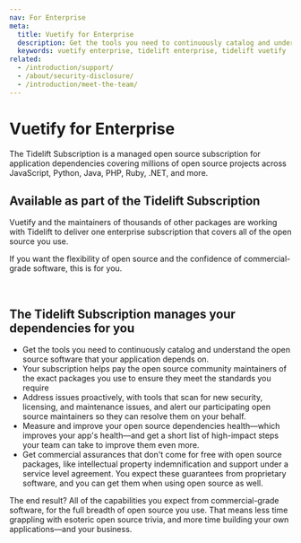 ```yaml
---
nav: For Enterprise
meta:
  title: Vuetify for Enterprise
  description: Get the tools you need to continuously catalog and understand the open source software that your application depends on with the Tidelift subscription.
  keywords: vuetify enterprise, tidelift enterprise, tidelift vuetify
related:
  - /introduction/support/
  - /about/security-disclosure/
  - /introduction/meet-the-team/
---
```


# Vuetify for Enterprise

The Tidelift Subscription is a managed open source subscription for application dependencies covering millions of open source projects across JavaScript, Python, Java, PHP, Ruby, .NET, and more.

<!-- <tidelift-img /> -->

## Available as part of the Tidelift Subscription

Vuetify and the maintainers of thousands of other packages are working with Tidelift to deliver one enterprise subscription that covers all of the open source you use.

If you want the flexibility of open source and the confidence of commercial-grade software, this is for you.

<br>

<!-- <tidelift-btns /> -->

## The Tidelift Subscription manages your dependencies for you

- Get the tools you need to continuously catalog and understand the open source software that your application depends on.
- Your subscription helps pay the open source community maintainers of the exact packages you use to ensure they meet the standards you require
- Address issues proactively, with tools that scan for new security, licensing, and maintenance issues, and alert our participating open source maintainers so they can resolve them on your behalf.
- Measure and improve your open source dependencies health—which improves your app's health—and get a short list of high-impact steps your team can take to improve them even more.
- Get commercial assurances that don't come for free with open source packages, like intellectual property indemnification and support under a service level agreement. You expect these guarantees from proprietary software, and you can get them when using open source as well.

The end result? All of the capabilities you expect from commercial-grade software, for the full breadth of open source you use. That means less time grappling with esoteric open source trivia, and more time building your own applications—and your business.

<br>

<!-- <tidelift-btns /> -->

<backmatter />

